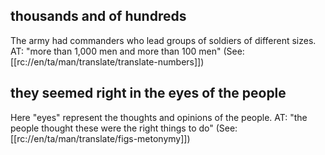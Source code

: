 ## thousands and of hundreds ##

The army had commanders who lead groups of soldiers of different sizes. AT: "more than 1,000 men and more than 100 men"  (See: [[rc://en/ta/man/translate/translate-numbers]])

## they seemed right in the eyes of the people ##

Here "eyes" represent the thoughts and opinions of the people. AT: "the people thought these were the right things to do" (See: [[rc://en/ta/man/translate/figs-metonymy]])